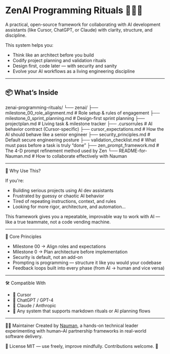 # ZenAI Programming Rituals 🧘‍♂️🤖

A practical, open-source framework for collaborating with AI development assistants (like Cursor, ChatGPT, or Claude) with clarity, structure, and discipline.

This system helps you:
- Think like an architect before you build
- Codify project planning and validation rituals
- Design first, code later — with security and sanity
- Evolve your AI workflows as a living engineering discipline

---

## 📦 What’s Inside

zenai-programming-rituals/
└── zenai/
    ├── milestone_00_role_alignment.md    # Role setup & rules of engagement
    ├── milestone_0_sprint_planning.md    # Design-first sprint planning
    ├── projectplan.md                    # Living task & milestone tracker
    ├── .cursorrules                      # AI behavior contract (Cursor-specific)
    ├── cursor_expectations.md            # How the AI should behave like a senior engineer
    ├── security_principles.md            # Default secure engineering posture
    ├── validation_checklist.md           # What must pass before a task is truly “done”
    ├── zen_prompt_framework.md           # The 4-D prompt refinement method used by Zen
    └── README-for-Nauman.md              # How to collaborate effectively with Nauman

---

🎯 Why Use This?

If you're:
- Building serious projects using AI dev assistants
- Frustrated by guessy or chaotic AI behavior
- Tired of repeating instructions, context, and rules
- Looking for more rigor, architecture, and automation…

This framework gives you a repeatable, improvable way to work with AI — like a true teammate, not a code vending machine.

---

🧠 Core Principles

- Milestone 00 → Align roles and expectations
- Milestone 0 → Plan architecture before implementation
- Security is default, not an add-on
- Prompting is programming — structure it like you would your codebase
- Feedback loops built into every phase (from AI → human and vice versa)

---

🛠️ Compatible With

- 🧠 Cursor
- 💬 ChatGPT / GPT-4
- 🤖 Claude / Anthropic
- 🧪 Any system that supports markdown rituals or AI planning flows

---

🙋‍♂️ Maintainer
Created by [Nauman](https://github.com/inauman), a hands-on technical leader experimenting with human–AI partnership frameworks in real-world software delivery.

📜 License
MIT — use freely, improve mindfully. Contributions welcome. 🙏